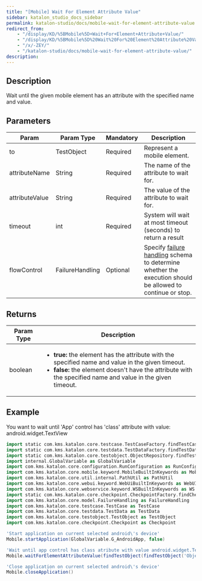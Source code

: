 ```yaml
---
title: "[Mobile] Wait For Element Attribute Value" 
sidebar: katalon_studio_docs_sidebar
permalink: katalon-studio/docs/mobile-wait-for-element-attribute-value.html 
redirect_from:
    - "/display/KD/%5BMobile%5D+Wait+For+Element+Attribute+Value/"
    - "/display/KD/%5BMobile%5D%20Wait%20For%20Element%20Attribute%20Value/"
    - "/x/-ZEY/"
    - "/katalon-studio/docs/mobile-wait-for-element-attribute-value/"
description: 
---
```

Description
-----------

Wait until the given mobile element has an attribute with the specified name and value.

Parameters 
-----------

| Param | Param Type | Mandatory | Description |
| --- | --- | --- | --- |
| to | TestObject | Required | Represent a mobile element. |
| attributeName | String | Required | The name of the attribute to wait for. |
| attributeValue | String | Required | The value of the attribute to wait for. |
| timeout | int | Required | System will wait at most timeout (seconds) to return a result |
| flowControl | FailureHandling | Optional | Specify [failure handling](/x/qAAM) schema to determine whether the execution should be allowed to continue or stop. |

Returns
-------

<table><thead><tr><th>Param Type</th><th>Description</th></tr></thead><tbody><tr><td>boolean</td><td><ul><li><strong>true:</strong> the element has the attribute with the specified name and value in the given timeout.</li><li><strong>false:</strong> the element doesn't have the attribute with the specified name and value in the given timeout.</li></ul></td></tr></tbody></table>

Example
-------

You want to wait until 'App' control has 'class' attribute with value: android.widget.TextView

```groovy
import static com.kms.katalon.core.testcase.TestCaseFactory.findTestCase
import static com.kms.katalon.core.testdata.TestDataFactory.findTestData
import static com.kms.katalon.core.testobject.ObjectRepository.findTestObject
import internal.GlobalVariable as GlobalVariable
import com.kms.katalon.core.configuration.RunConfiguration as RunConfiguration
import com.kms.katalon.core.mobile.keyword.MobileBuiltInKeywords as Mobile
import com.kms.katalon.core.util.internal.PathUtil as PathUtil
import com.kms.katalon.core.webui.keyword.WebUiBuiltInKeywords as WebUI
import com.kms.katalon.core.webservice.keyword.WSBuiltInKeywords as WS
import static com.kms.katalon.core.checkpoint.CheckpointFactory.findCheckpoint
import com.kms.katalon.core.model.FailureHandling as FailureHandling
import com.kms.katalon.core.testcase.TestCase as TestCase
import com.kms.katalon.core.testdata.TestData as TestData
import com.kms.katalon.core.testobject.TestObject as TestObject
import com.kms.katalon.core.checkpoint.Checkpoint as Checkpoint

'Start application on current selected android\'s device'
Mobile.startApplication(GlobalVariable.G_AndroidApp, false)

'Wait until app control has class atribute with value android.widget.TextView'
Mobile.waitForElementAttributeValue(findTestObject(findTestObject('Object Repository/Application/android.widget.TextView - App')), 'class', 'android.widget.TextView', 20)

'Close application on current selected android\'s device'
Mobile.closeApplication()
```
